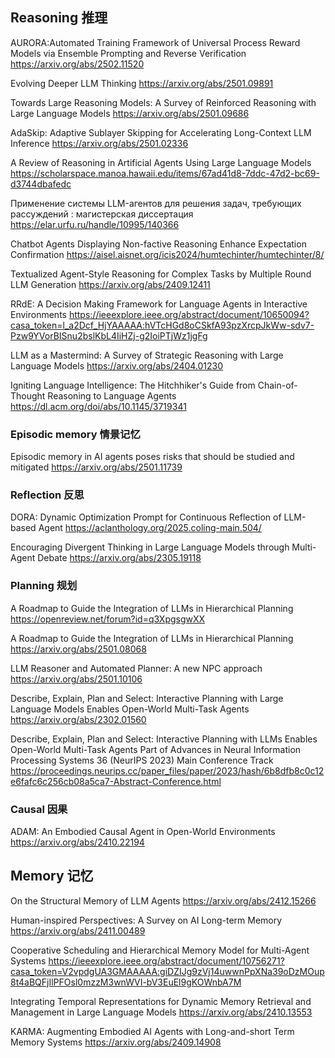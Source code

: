 ## Reasoning 推理
AURORA:Automated Training Framework of Universal Process Reward Models via Ensemble Prompting and Reverse Verification
https://arxiv.org/abs/2502.11520

Evolving Deeper LLM Thinking
https://arxiv.org/abs/2501.09891

Towards Large Reasoning Models: A Survey of Reinforced Reasoning with Large Language Models
https://arxiv.org/abs/2501.09686

AdaSkip: Adaptive Sublayer Skipping for Accelerating Long-Context LLM Inference
https://arxiv.org/abs/2501.02336

A Review of Reasoning in Artificial Agents Using Large Language Models
https://scholarspace.manoa.hawaii.edu/items/67ad41d8-7ddc-47d2-bc69-d3744dbafedc

Применение системы LLM-агентов для решения задач, требующих рассуждений : магистерская диссертация
https://elar.urfu.ru/handle/10995/140366

Chatbot Agents Displaying Non-factive Reasoning Enhance Expectation Confirmation
https://aisel.aisnet.org/icis2024/humtechinter/humtechinter/8/

Textualized Agent-Style Reasoning for Complex Tasks by Multiple Round LLM Generation
https://arxiv.org/abs/2409.12411

RRdE: A Decision Making Framework for Language Agents in Interactive Environments
https://ieeexplore.ieee.org/abstract/document/10650094?casa_token=l_a2Dcf_HjYAAAAA:hVTcHGd8oCSkfA93pzXrcpJkWw-sdv7-Pzw9YVorBISnu2bslKbL4IiHZj-g2IoiPTjWz1jgFg

LLM as a Mastermind: A Survey of Strategic Reasoning with Large Language Models
https://arxiv.org/abs/2404.01230

Igniting Language Intelligence: The Hitchhiker's Guide from Chain-of-Thought Reasoning to Language Agents
https://dl.acm.org/doi/abs/10.1145/3719341

### Episodic memory 情景记忆
Episodic memory in AI agents poses risks that should be studied and mitigated
https://arxiv.org/abs/2501.11739

### Reflection 反思
DORA: Dynamic Optimization Prompt for Continuous Reflection of LLM-based Agent
https://aclanthology.org/2025.coling-main.504/

Encouraging Divergent Thinking in Large Language Models through Multi-Agent Debate
https://arxiv.org/abs/2305.19118

### Planning 规划
A Roadmap to Guide the Integration of LLMs in Hierarchical Planning
https://openreview.net/forum?id=q3XpgsgwXX

A Roadmap to Guide the Integration of LLMs in Hierarchical Planning
https://arxiv.org/abs/2501.08068

LLM Reasoner and Automated Planner: A new NPC approach
https://arxiv.org/abs/2501.10106


Describe, Explain, Plan and Select: Interactive Planning with Large Language Models Enables Open-World Multi-Task Agents
https://arxiv.org/abs/2302.01560

Describe, Explain, Plan and Select: Interactive Planning with LLMs Enables Open-World Multi-Task Agents
Part of Advances in Neural Information Processing Systems 36 (NeurIPS 2023) Main Conference Track
https://proceedings.neurips.cc/paper_files/paper/2023/hash/6b8dfb8c0c12e6fafc6c256cb08a5ca7-Abstract-Conference.html

### Causal 因果 

ADAM: An Embodied Causal Agent in Open-World Environments
https://arxiv.org/abs/2410.22194

## Memory 记忆
On the Structural Memory of LLM Agents
https://arxiv.org/abs/2412.15266

Human-inspired Perspectives: A Survey on AI Long-term Memory
https://arxiv.org/abs/2411.00489

Cooperative Scheduling and Hierarchical Memory Model for Multi-Agent Systems
https://ieeexplore.ieee.org/abstract/document/10756271?casa_token=V2vpdgUA3GMAAAAA:giDZIJg9zVj14uwwnPpXNa39oDzMOup8t4aBQFjIlPFOsl0mzzM3wnWVI-bV3EuEl9gKOWnbA7M

Integrating Temporal Representations for Dynamic Memory Retrieval and Management in Large Language Models
https://arxiv.org/abs/2410.13553

KARMA: Augmenting Embodied AI Agents with Long-and-short Term Memory Systems
https://arxiv.org/abs/2409.14908
